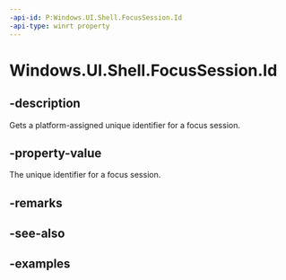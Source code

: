 ```yaml
---
-api-id: P:Windows.UI.Shell.FocusSession.Id
-api-type: winrt property
---
```


# Windows.UI.Shell.FocusSession.Id

<!--
public string Id { get; }
-->


## -description

Gets a platform-assigned unique identifier for a focus session.

## -property-value

The unique identifier for a focus session.

## -remarks

## -see-also

## -examples


